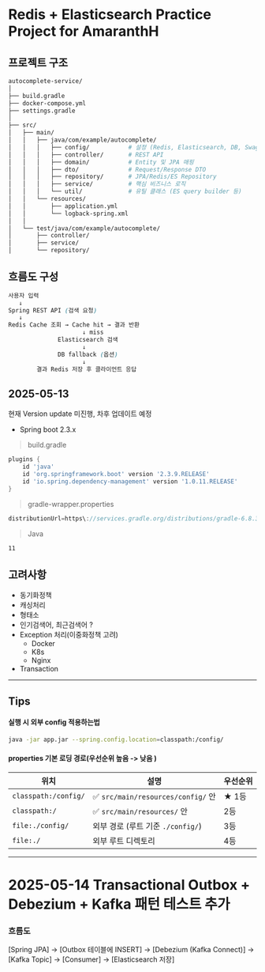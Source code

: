 # Redis + Elasticsearch Practice Project for AmaranthH

## 프로젝트 구조 

```bash
autocomplete-service/
│
├── build.gradle
├── docker-compose.yml
├── settings.gradle
│
├── src/
│   ├── main/
│   │   ├── java/com/example/autocomplete/
│   │   │   ├── config/           # 설정 (Redis, Elasticsearch, DB, Swagger)
│   │   │   ├── controller/       # REST API
│   │   │   ├── domain/           # Entity 및 JPA 매핑
│   │   │   ├── dto/              # Request/Response DTO
│   │   │   ├── repository/       # JPA/Redis/ES Repository
│   │   │   ├── service/          # 핵심 비즈니스 로직
│   │   │   └── util/             # 유틸 클래스 (ES query builder 등)
│   │   └── resources/
│   │       ├── application.yml
│   │       └── logback-spring.xml
│   │
│   └── test/java/com/example/autocomplete/
│       ├── controller/
│       ├── service/
│       └── repository/

```

## 흐름도 구성 

```scss
사용자 입력
   ↓
Spring REST API (검색 요청)
   ↓
Redis Cache 조회 → Cache hit → 결과 반환
                     ↓ miss
              Elasticsearch 검색
                     ↓
              DB fallback (옵션)
                     ↓
        결과 Redis 저장 후 클라이언트 응답
```


## 2025-05-13

현재 Version update 미진행, 차후 업데이트 예정  

- Spring boot 2.3.x

> build.gradle 

```groovy
plugins {
    id 'java'
    id 'org.springframework.boot' version '2.3.9.RELEASE'
    id 'io.spring.dependency-management' version '1.0.11.RELEASE'
}
```

> gradle-wrapper.properties

```groovy 
distributionUrl=https\://services.gradle.org/distributions/gradle-6.8.3-bin.zip
```

> Java 

```bash
11 
```


## 고려사항 

- 동기화정책
- 캐싱처리
- 형태소 
- 인기검색어, 최근검색어 ?
- Exception 처리(이중화정책 고려)
  - Docker 
  - K8s
  - Nginx 
- Transaction

---

## Tips 

#### 실행 시 외부 config 적용하는법 

```bash 
java -jar app.jar --spring.config.location=classpath:/config/
```

#### properties 기본 로딩 경로(우선순위 높음 -> 낮음 )

| 위치                   | 설명                               | 우선순위 |
| -------------------- | -------------------------------- | ---- |
| `classpath:/config/` | ✅ `src/main/resources/config/` 안 | ★ 1등 |
| `classpath:/`        | ✅ `src/main/resources/` 안        | 2등   |
| `file:./config/`     | 외부 경로 (루트 기준 `./config/`)        | 3등   |
| `file:./`            | 외부 루트 디렉토리                       | 4등   |


---

# 2025-05-14 Transactional Outbox + Debezium + Kafka 패턴 테스트 추가 

### 흐름도 

[Spring JPA] → [Outbox 테이블에 INSERT] → [Debezium (Kafka Connect)] → [Kafka Topic] → [Consumer] → [Elasticsearch 저장]

